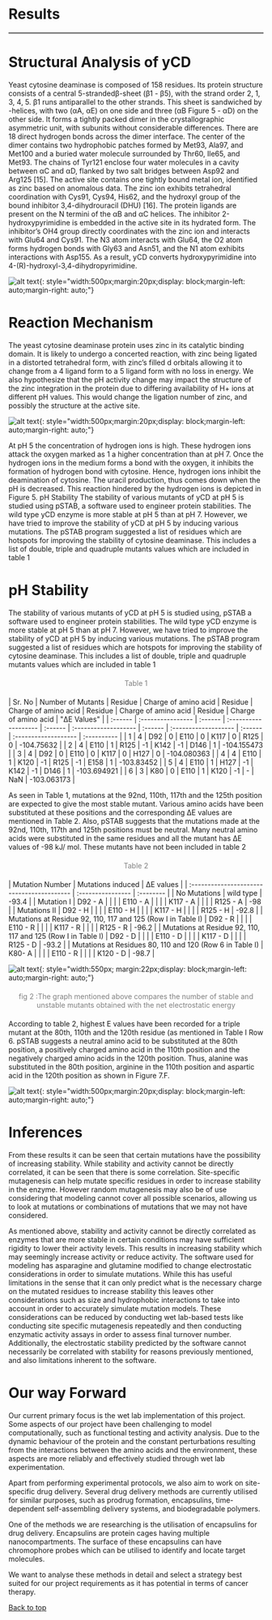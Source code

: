 # Results

<hr style="height:3px;border:none;color:#808080;background-color:#808080;" />

# **Structural Analysis of yCD** 

Yeast cytosine deaminase is composed of 158 residues. Its protein structure consists of a central 5-strandedβ-sheet (β1 - β5), with the strand order 2, 1, 3, 4, 5. β1 runs antiparallel to the other strands. This sheet is sandwiched by -helices, with two (αA, αE) on one side and three (αB Figure 5 - αD) on the other side. It forms a tightly packed dimer in the crystallographic asymmetric unit, with subunits without considerable differences. There are 18 direct hydrogen bonds across the dimer interface. The center of the dimer contains two hydrophobic patches formed by Met93, Ala97, and Met100 and a buried water molecule surrounded by Thr60, Ile65, and Met93. The chains of Tyr121 enclose four water molecules in a cavity between αC and αD, flanked by two salt bridges between Asp92 and Arg125 [15]. The active site contains one tightly bound metal ion, identified as zinc based on anomalous data. The zinc ion exhibits tetrahedral coordination with Cys91, Cys94, His62, and the hydroxyl group of the bound inhibitor 3,4-dihydrouracil (DHU) [16]. The protein ligands are present on the N termini of the αB and αC helices. The inhibitor 2-hydroxypyrimidine is embedded in the active site in its hydrated form. The inhibitor’s OH4 group directly coordinates with the zinc ion and interacts with Glu64 and Cys91. The N3 atom interacts with Glu64, the O2 atom forms hydrogen bonds with Gly63 and Asn51, and the N1 atom exhibits interactions with Asp155. As a result, yCD converts hydroxypyrimidine into 4-(R)-hydroxyl-3,4-dihydropyrimidine.

![alt text](../img/results1.jpeg){: style="width:500px;margin:20px;display: block;margin-left: auto;margin-right: auto;"}

# **Reaction Mechanism**

The yeast cytosine deaminase protein uses zinc in its catalytic binding domain. It is likely to undergo a concerted reaction, with zinc being ligated in a distorted tetrahedral form, with zinc’s filled d orbitals allowing it to change from a 4 ligand form to a 5 ligand form with no loss in energy. We also hypothesize that the pH activity change may impact the structure of the zinc integration in the protein due to differing availability of H+ ions at different pH values. This would change the ligation number of zinc, and possibly the structure at the active site.

![alt text](../img/reaction-mechanism.jpeg){: style="width:500px;margin:20px;display: block;margin-left: auto;margin-right: auto;"}

At pH 5 the concentration of hydrogen ions is high. These hydrogen ions attack the oxygen marked as 1 a higher concentration than at pH 7. Once the hydrogen ions in the medium forms a bond with the oxygen, it inhibits the formation of hydrogen bond with cytosine. Hence, hydrogen ions inhibit the deamination of cytosine. The uracil production, thus comes down when the pH is decreased. This reaction hindered by the hydrogen ions is depicted in Figure 5. pH Stability The stability of various mutants of yCD at pH 5 is studied using pSTAB, a software used to engineer protein stabilities. The wild type yCD enzyme is more stable at pH 5 than at pH 7. However, we have tried to improve the stability of yCD at pH 5 by inducing various mutations. The pSTAB program suggested a list of residues which are hotspots for improving the stability of cytosine deaminase. This includes a list of double, triple and quadruple mutants values which are included in table 1



# **pH Stability** 

The stability of various mutants of yCD at pH 5 is studied using, pSTAB a software used to engineer protein stabilities. The wild type yCD enzyme is more stable at pH 5 than at pH 7. However, we have tried to improve the stability of yCD at pH 5 by inducing various mutations. The pSTAB program suggested a list of residues which are hotspots for improving the stability of cytosine deaminase. This includes a list of double, triple and quadruple mutants values which are included in table 1

<div style="color:gray;text-align: center;margin: 20px 0 20px 0;">Table 1</div>
| Sr. No  | Number of Mutants | Residue | Charge of amino acid | Residue | Charge of amino acid | Residue | Charge of amino acid | Residue | Charge of amino acid | "ΔE Values"        |
| :------ | :---------------- | :------ | :------------------- | :------ | :------------------- | :------ | :------------------- | :------ | :------------------- | :---------- |
| 1       | 4                 | D92     | 0                    | E110    | 0                    | K117    | 0                    | R125    | 0                    | -104.75632  |
| 2       | 4                 | E110    | 1                    | R125    | -1                   | K142    | -1                   | D146    | 1                    | -104.155473 |
| 3       | 4                 | D92     | 0                    | E110    | 0                    | K117    | 0                    | H127    | 0                    | -104.080363 |
| 4       | 4                 | E110    | 1                    | K120    | -1                   | R125    | -1                   | E158    | 1                    | -103.83452  |
| 5       | 4                 | E110    | 1                    | H127    | -1                   | K142    | -1                   | D146    | 1                    | -103.694921 |
| 6       | 3                 | K80     | 0                    | E110    | 1                    | K120    | -1                   | -       | NaN                  | -103.063173 |

As seen in Table 1, mutations at the 92nd, 110th, 117th and the 125th position are expected to give the most stable mutant. Various amino acids have been substituted at these positions and the corresponding ∆E values are mentioned in Table 2. Also, pSTAB suggests that the mutations made at the 92nd, 110th, 117th and 125th positions must be neutral. Many neutral amino acids were substituted in the same residues and all the mutant has ∆E values of -98 kJ/ mol. These mutants have not been included in table 2 

<div style="color:gray;text-align: center;margin: 20px 0 20px 0;">Table 2</div>
| Mutation Number                            | Mutations induced | ΔE values |
| :----------------------------------------- | :---------------- | :-------- |
| No Mutations                               | wild type         | -93.4     |
| Mutation I                                 |  D92 - A          |           |
|                                            |  E110 - A         |           |
|                                            |  K117 - A         |           |
|                                            |  R125 - A         | -98       |
| Mutations II                               |  D92 - H          |           |
|                                            |  E110 - H         |           |
|                                            |  K117 - H         |           |
|                                            | R125 - H          | -92.8     |
| Mutations at Residue 92, 110, 117 and 125 (Row I in Table I) | D92 - R     |           |
|                                            | E110 - R          |           |
|                                            |  K117 - R         |           |
|                                            |  R125 - R         |  -96.2    |
| Mutations at Residue 92, 110, 117 and 125 (Row I in Table I) | D92 - D                  |           |
|                                            | E110 - D          |           |
|                                            | K117 - D          |           |
|                                            | R125 - D          | -93.2     |
| Mutations at Residues 80, 110 and 120 (Row 6 in Table I)     | K80- A          |           |
|                                            | E110 - R          |           |
|                                            | K120 - D          | -98.7          |

![alt text](../img/results4.png){: style="width:550px; margin:22px;display: block;margin-left: auto;margin-right: auto;"}
<div style="color:gray;text-align: center;margin: 20px 0 20px 0;">fig 2 :The graph mentioned above compares the number of stable and unstable mutants obtained with the net electrostatic energy</div>
According to table 2, highest E values have been recorded for a triple mutant at the 80th, 110th and the 120th residue (as mentioned in Table I Row 6. pSTAB suggests a neutral amino acid to be substituted at the 80th position, a positively charged amino acid in the 110th position and the negatively charged amino acids in the 120th position. Thus, alanine was substituted in the 80th position, arginine in the 110th position and aspartic acid in the 120th position as shown in Figure 7.F.

![alt text](../img/results3.jpeg){: style="width:500px;margin:20px;display: block;margin-left: auto;margin-right: auto;"}

# **Inferences**

From these results it can be seen that certain mutations have the possibility of increasing stability. While stability and activity cannot be directly correlated, it can be seen that there is some correlation. Site-specific mutagenesis can help mutate specific residues in order to increase stability in the enzyme. However random mutagenesis may also be of use considering that modeling cannot cover all possible scenarios, allowing us to look at mutations or combinations of mutations that we may not have considered. 

As mentioned above, stability and activity cannot be directly correlated as enzymes that are more stable in certain conditions may have sufficient rigidity to lower their activity levels. This results in increasing stability which may seemingly increase activity or reduce activity. The software used for modeling has asparagine and glutamine modified to change electrostatic considerations in order to simulate mutations. While this has useful limitations in the sense that it can only predict what is the necessary charge on the mutated residues to increase stability this leaves other considerations such as size and hydrophobic interactions to take into account in order to accurately simulate mutation models. These considerations can be reduced by conducting wet lab-based tests like conducting site specific mutagenesis repeatedly and then conducting enzymatic activity assays in order to assess final turnover number. Additionally, the electrostatic stability predicted by the software cannot necessarily be correlated with stability for reasons previously mentioned, and also limitations inherent to the software. 

# **Our way Forward**

Our current primary focus is the wet lab implementation of this project. Some aspects of our project have been challenging to model computationally, such as functional testing and activity analysis. Due to the dynamic behaviour of the protein and the constant perturbations resulting from the interactions between the amino acids and the environment, these aspects are more reliably and effectively studied through wet lab experimentation.

Apart from performing experimental protocols, we also aim to work on site-specific drug delivery. Several drug delivery methods are currently utilised for similar purposes, such as prodrug formation, encapsulins, time-dependent self-assembling delivery systems, and biodegradable polymers. 

One of the methods we are researching is the utilisation of encapsulins for drug delivery. Encapsulins are protein cages having multiple nanocompartments. The surface of these encapsulins can have chromophore probes which can be utilised to identify and locate target molecules.

We want to analyse these methods in detail and select a strategy best suited for our project requirements as it has potential in terms of cancer therapy.

[Back to top](#)
